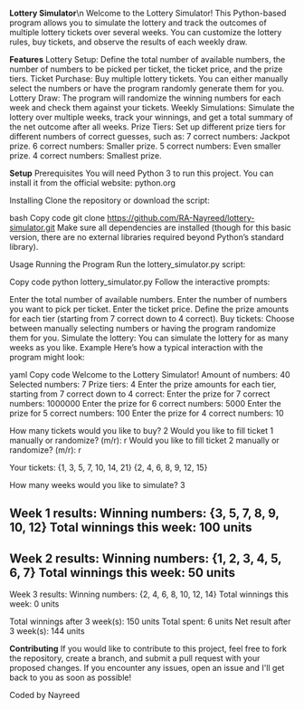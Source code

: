**Lottery Simulator**\n
Welcome to the Lottery Simulator! This Python-based program allows you to simulate the lottery and track the outcomes of multiple lottery tickets over several weeks. You can customize the lottery rules, buy tickets, and observe the results of each weekly draw.

**Features**
Lottery Setup: Define the total number of available numbers, the number of numbers to be picked per ticket, the ticket price, and the prize tiers.
Ticket Purchase: Buy multiple lottery tickets. You can either manually select the numbers or have the program randomly generate them for you.
Lottery Draw: The program will randomize the winning numbers for each week and check them against your tickets.
Weekly Simulations: Simulate the lottery over multiple weeks, track your winnings, and get a total summary of the net outcome after all weeks.
Prize Tiers: Set up different prize tiers for different numbers of correct guesses, such as:
7 correct numbers: Jackpot prize.
6 correct numbers: Smaller prize.
5 correct numbers: Even smaller prize.
4 correct numbers: Smallest prize.

**Setup**
Prerequisites
You will need Python 3 to run this project. You can install it from the official website: python.org

Installing
Clone the repository or download the script:

bash
Copy code
git clone https://github.com/RA-Nayreed/lottery-simulator.git
Make sure all dependencies are installed (though for this basic version, there are no external libraries required beyond Python’s standard library).

Usage
Running the Program
Run the lottery_simulator.py script:

Copy code
python lottery_simulator.py
Follow the interactive prompts:

Enter the total number of available numbers.
Enter the number of numbers you want to pick per ticket.
Enter the ticket price.
Define the prize amounts for each tier (starting from 7 correct down to 4 correct).
Buy tickets: Choose between manually selecting numbers or having the program randomize them for you.
Simulate the lottery: You can simulate the lottery for as many weeks as you like.
Example
Here’s how a typical interaction with the program might look:

yaml
Copy code
Welcome to the Lottery Simulator!
Amount of numbers: 40
Selected numbers: 7
Prize tiers: 4
Enter the prize amounts for each tier, starting from 7 correct down to 4 correct:
Enter the prize for 7 correct numbers: 1000000
Enter the prize for 6 correct numbers: 5000
Enter the prize for 5 correct numbers: 100
Enter the prize for 4 correct numbers: 10

How many tickets would you like to buy? 2
Would you like to fill ticket 1 manually or randomize? (m/r): r
Would you like to fill ticket 2 manually or randomize? (m/r): r

Your tickets:
{1, 3, 5, 7, 10, 14, 21}
{2, 4, 6, 8, 9, 12, 15}

How many weeks would you like to simulate? 3

Week 1 results:
Winning numbers: {3, 5, 7, 8, 9, 10, 12}
Total winnings this week: 100 units
------------------------------
Week 2 results:
Winning numbers: {1, 2, 3, 4, 5, 6, 7}
Total winnings this week: 50 units
------------------------------
Week 3 results:
Winning numbers: {2, 4, 6, 8, 10, 12, 14}
Total winnings this week: 0 units

Total winnings after 3 week(s): 150 units
Total spent: 6 units
Net result after 3 week(s): 144 units

**Contributing**
If you would like to contribute to this project, feel free to fork the repository, create a branch, and submit a pull request with your proposed changes. If you encounter any issues, open an issue and I'll get back to you as soon as possible!



Coded by Nayreed

